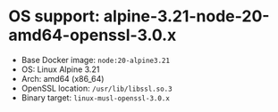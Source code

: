 # OS support: alpine-3.21-node-20-amd64-openssl-3.0.x

- Base Docker image: `node:20-alpine3.21`
- OS: Linux Alpine 3.21
- Arch: amd64 (x86_64)
- OpenSSL location: `/usr/lib/libssl.so.3`
- Binary target: `linux-musl-openssl-3.0.x`
